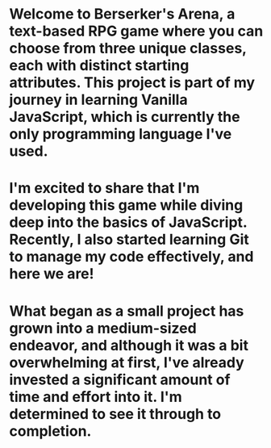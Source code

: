 # Welcome to Berserker's Arena, a text-based RPG game where you can choose from three unique classes, each with distinct starting attributes. This project is part of my journey in learning Vanilla JavaScript, which is currently the only programming language I've used.

# I'm excited to share that I'm developing this game while diving deep into the basics of JavaScript. Recently, I also started learning Git to manage my code effectively, and here we are! 

# What began as a small project has grown into a medium-sized endeavor, and although it was a bit overwhelming at first, I've already invested a significant amount of time and effort into it. I'm determined to see it through to completion.

